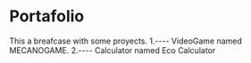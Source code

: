 # Portafolio
This a breafcase with some proyects.
1.---- VideoGame named MECANOGAME.
2.---- Calculator named Eco Calculator
